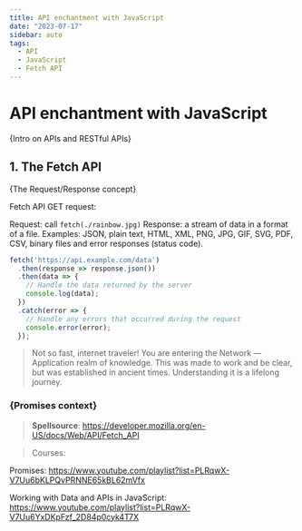 ```yaml
---
title: API enchantment with JavaScript
date: "2023-07-17"
sidebar: auto
tags:
  - API
  - JavaScript
  - Fetch API
---
```


# API enchantment with JavaScript

{Intro on APIs and RESTful APIs}

## 1. The Fetch API 

{The Request/Response concept}

Fetch API GET request:

Request: call `fetch(./rainbow.jpg)`
Response: a stream of data in a format of a file. Examples: JSON, plain text, HTML, XML, PNG, JPG, GIF, SVG, PDF, CSV, binary files and error responses (status code).

```javascript
fetch('https://api.example.com/data')
  .then(response => response.json())
  .then(data => {
    // Handle the data returned by the server
    console.log(data);
  })
  .catch(error => {
    // Handle any errors that occurred during the request
    console.error(error);
  });
```

> Not so fast, internet traveler! You are entering the Network — Application realm of knowledge. This was made to work and be clear, but was established in ancient times. Understanding it is a lifelong journey.

### {Promises context}

> **Spellsource**: https://developer.mozilla.org/en-US/docs/Web/API/Fetch_API

> Courses: 

Promises: https://www.youtube.com/playlist?list=PLRqwX-V7Uu6bKLPQvPRNNE65kBL62mVfx

Working with Data and APIs in JavaScript: https://www.youtube.com/playlist?list=PLRqwX-V7Uu6YxDKpFzf_2D84p0cyk4T7X
